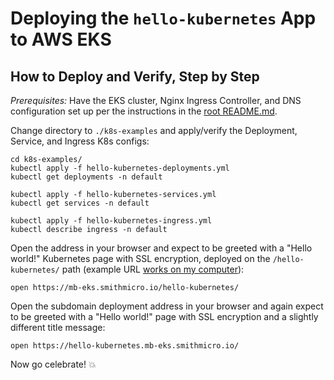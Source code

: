 
# Deploying the `hello-kubernetes` App to AWS EKS

## How to Deploy and Verify, Step by Step

*Prerequisites:* Have the EKS cluster, Nginx Ingress Controller, and DNS configuration set up per the instructions in
the [root README.md](../README.md).

Change directory to `./k8s-examples` and apply/verify the Deployment, Service, and Ingress K8s configs:

    cd k8s-examples/
    kubectl apply -f hello-kubernetes-deployments.yml
    kubectl get deployments -n default

    kubectl apply -f hello-kubernetes-services.yml
    kubectl get services -n default

    kubectl apply -f hello-kubernetes-ingress.yml
    kubectl describe ingress -n default

Open the address in your browser and expect to be greeted with a "Hello world!" Kubernetes page with SSL encryption,
deployed on the `/hello-kubernetes/` path (example URL [works on my computer](https://mb-eks.smithmicro.io/hello-kubernetes/)):

    open https://mb-eks.smithmicro.io/hello-kubernetes/

Open the subdomain deployment address in your browser and again expect to be greeted with a "Hello world!" page with
SSL encryption and a slightly different title message:

    open https://hello-kubernetes.mb-eks.smithmicro.io/

Now go celebrate! :boom:
